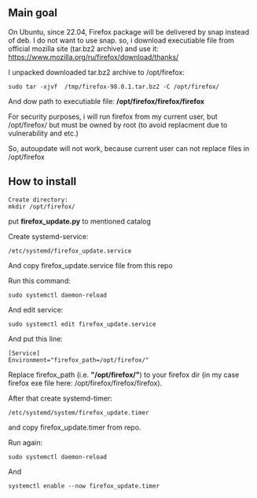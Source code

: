 ## Main goal
On Ubuntu, since 22.04, Firefox package will be delivered by snap instead of deb. I do not want to use snap. so, i download executiable file from official mozilla site (tar.bz2 archive) and use it:
https://www.mozilla.org/ru/firefox/download/thanks/

I unpacked downloaded tar.bz2 archive to /opt/firefox:
```
sudo tar -xjvf  /tmp/firefox-98.0.1.tar.bz2 -C /opt/firefox/
```

And dow path to executiable file:
**/opt/firefox/firefox/firefox**

For security purposes, i will run firefox from my current user, but /opt/firefox/ but must be owned by root (to avoid replacment due to vulnerability and etc.)

So, autoupdate will not work, because current user can not replace files in /opt/firefox

## How to install
```
Create directory:
mkdir /opt/firefox/
```
put **firefox_update.py** to mentioned catalog

Create systemd-service:
```
/etc/systemd/firefox_update.service
```

And copy firefox_update.service file from this repo

Run this command:
```
sudo systemctl daemon-reload
```

And edit service:
```
sudo systemctl edit firefox_update.service
```

And put this line:
```
[Service]
Environment="firefox_path=/opt/firefox/"
```

Replace firefox_path (i.e. **"/opt/firefox/"**) to your firefox dir (in my case firefox exe file here: /opt/firefox/firefox/firefox).

After that create systemd-timer:
```
/etc/systemd/system/firefox_update.timer
```

and copy firefox_update.timer from repo.

Run again:
```
sudo systemctl daemon-reload
```

And
```
systemctl enable --now firefox_update.timer
```
